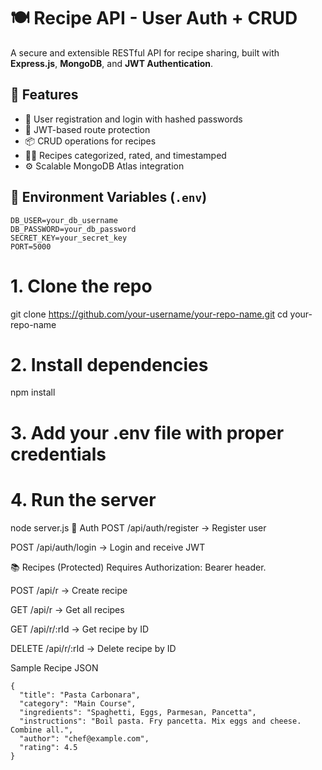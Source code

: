 # 🍽️ Recipe API - User Auth + CRUD

A secure and extensible RESTful API for recipe sharing, built with **Express.js**, **MongoDB**, and **JWT Authentication**.

## 🚀 Features

- 🔐 User registration and login with hashed passwords
- 🧾 JWT-based route protection
- 📦 CRUD operations for recipes
- 🧑‍🍳 Recipes categorized, rated, and timestamped
- ⚙️ Scalable MongoDB Atlas integration



## 🔐 Environment Variables (`.env`)

```env
DB_USER=your_db_username
DB_PASSWORD=your_db_password
SECRET_KEY=your_secret_key
PORT=5000
```

# 1. Clone the repo
git clone https://github.com/your-username/your-repo-name.git
cd your-repo-name

# 2. Install dependencies
npm install

# 3. Add your .env file with proper credentials

# 4. Run the server
node server.js
🔑 Auth
POST /api/auth/register → Register user

POST /api/auth/login → Login and receive JWT

📚 Recipes (Protected)
Requires Authorization: Bearer <token> header.

POST /api/r → Create recipe

GET /api/r → Get all recipes

GET /api/r/:rId → Get recipe by ID

DELETE /api/r/:rId → Delete recipe by ID

Sample Recipe JSON

```
{
  "title": "Pasta Carbonara",
  "category": "Main Course",
  "ingredients": "Spaghetti, Eggs, Parmesan, Pancetta",
  "instructions": "Boil pasta. Fry pancetta. Mix eggs and cheese. Combine all.",
  "author": "chef@example.com",
  "rating": 4.5
}
```
